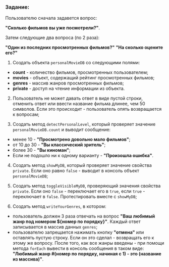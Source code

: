 ### Задание:

Пользователю сначала задавется вопрос:

**"Сколько фильмов вы уже посмотрели?"**.

Затем следующие два вопроса (по 2 раза):

**"Один из последних просмотренных фильмов?"**
**"На сколько оцените его?"**

1. Создать объекта `personalMovieDB` со следующими полями:

- **count** - количество фильмов, просмотренных пользователем;
- **movies** - объект, содержащий рейтинг просмотренных фильмов;
- **genres** - массив жанров просмотренных фильмов;
- **private** - доступ на чтение информации из объекта.

2. Пользователь не может давать ответ в виде пустой строки, отменить ответ или ввести название фильма длинее, чем 50 символов. Если это происходит - пользователь опять возвращается к вопросам;

3. Создать метод `detectPersonalLevel`, который проверяет значение `personalMovieDB.count` и выводит сообщение:

- менее 10 - **"Просмотрено довольно мало фильмов"**;
- от 10 до 30 - **"Вы классический зритель"**;
- более 30 - **"Вы киноман"**;
- Если не подошло ни к одному варианту - **"Произошла ошибка"**.

4. Создать метод `showMyDB`, который проверяет значение свойства `private`. Если оно равно `false` - выводит в консоль объект `personalMovieDB`;

5. Создать метод `toggleVisibleMyDB`, проверяющий значения свойства `private`. Если оно `false` - переключает его в `true`, если `true` - переключает в `false`. Протестировать вместе с `showMyDB`;

6. Создать метод `writeYourGenres`, в котором:
- пользователь должен 3 раза отвечать на вопрос **"Ваш любимый жанр под номером ${номер по порядку}"**. Каждый ответ записывается в массив данных `genres`;
- пользователю запрещается нажимать кнопку **"отмена"** или оставлять пустую строку. Если он это сделал - возвращать его к этому же вопросу. После того, как все жанры введены - при помощи метода `forEach` вывести в консоль сообщения в таком виде:
**"Любимый жанр #(номер по порядку, начиная с 1) - это (название из массива)"**.
